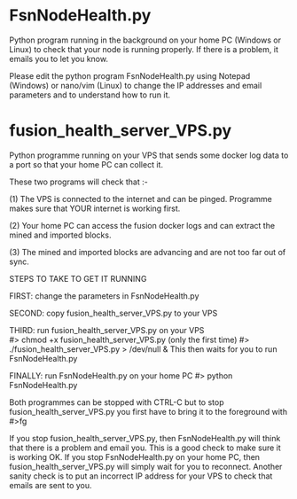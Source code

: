 # FsnNodeHealth.py
Python program running in the background on your home PC (Windows or Linux) to check that your node is running properly. If there is a problem, it emails you to let you know.

Please edit the python program FsnNodeHealth.py using Notepad (Windows) or nano/vim (Linux) to change the IP addresses and email
parameters and to understand how to run it.

# fusion_health_server_VPS.py
Python programme running on your VPS that sends some docker log data to a port so that your home PC can collect it.

These two programs will check that :-

(1) The VPS is connected to the internet and can be pinged. Programme makes sure that YOUR internet is working first.

(2) Your home PC can access the fusion docker logs and can extract the mined and imported blocks.

(3) The mined and imported blocks are advancing and are not too far out of sync.

STEPS TO TAKE TO GET IT RUNNING

FIRST:  change the parameters in FsnNodeHealth.py

SECOND: copy fusion_health_server_VPS.py to your VPS

THIRD: run fusion_health_server_VPS.py on your VPS  
#> chmod +x fusion_health_server_VPS.py  (only the first time)
#> ./fusion_health_server_VPS.py > /dev/null &
This then waits for you to run FsnNodeHealth.py

FINALLY: run FsnNodeHealth.py on your home PC
#> python FsnNodeHealth.py

Both programmes can be stopped with CTRL-C but to stop fusion_health_server_VPS.py you first have to bring it to the foreground with #>fg

If you stop fusion_health_server_VPS.py, then FsnNodeHealth.py will think that there is a problem and email you. This is a good check to make sure it is working OK. If you stop FsnNodeHealth.py on your home PC, then fusion_health_server_VPS.py will simply wait for you to reconnect. Another sanity check is to put an incorrect IP address for your VPS to check that emails are sent to you.
